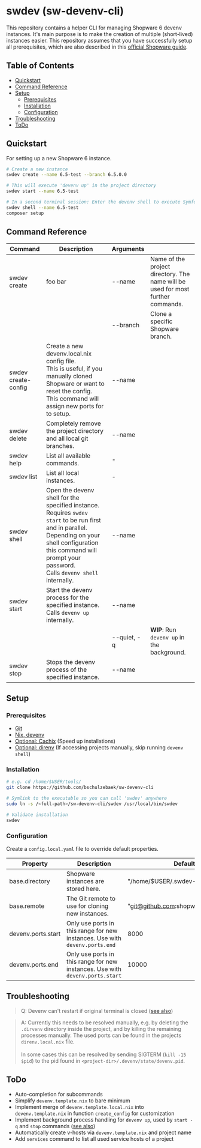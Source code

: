# swdev (sw-devenv-cli)

This repository contains a helper CLI for managing Shopware 6 devenv instances. It's main purpose is to make the creation of multiple (short-lived) instances easier. This repository assumes that you have successfully setup all prerequisites, which are also described in this [official Shopware guide](https://developer.shopware.com/docs/guides/installation/devenv).

## Table of Contents

* [Quickstart](#quickstart)
* [Command Reference](#command-reference)
* [Setup](#setup)
    * [Prerequisites](#prerequisites)
    * [Installation](#installation)
    * [Configuration](#configuration)
* [Troubleshooting](#troubleshooting)
* [ToDo](#todo)

## Quickstart
For setting up a new Shopware 6 instance.

```bash
# Create a new instance
swdev create --name 6.5-test --branch 6.5.0.0

# This will execute 'devenv up' in the project directory
swdev start --name 6.5-test

# In a second terminal session: Enter the devenv shell to execute Symfony commands like 'composer setup'
swdev shell --name 6.5-test
composer setup
```

## Command Reference

| Command | Description | Arguments | |
| ------- | --------- | ----------- |-- |
| swdev create | foo bar | --name | Name of the project directory. The name will be used for most further commands.  |
||| --branch | Clone a specific Shopware branch. |
| swdev create-config | Create a new devenv.local.nix config file.<br>This is useful, if you manually cloned Shopware or want to reset the config.<br>This command will assign new ports for to setup. | --name | |
| swdev delete | Completely remove the project directory and all local git branches. | --name | |
| swdev help | List all available commands. |-||
| swdev list | List all local instances. |-||
| swdev shell | Open the devenv shell for the specified instance. Requires `swdev start` to be run first and in parallel. Depending on your shell configuration this command will prompt your password.<br>Calls `devenv shell` internally. | --name ||
| swdev start | Start the devenv process for the specified instance.<br>Calls `devenv up` internally. | --name ||
||| --quiet, -q | **WIP**: Run `devenv up` in the background. |
| swdev stop | Stops the devenv process of the specified instance. | --name ||
## Setup

### Prerequisites

* [Git](https://git-scm.com/)
* [Nix, devenv](https://devenv.sh/getting-started/)
* [Optional: Cachix](https://devenv.sh/getting-started/) (Speed up installations)
* [Optional: direnv](https://developer.shopware.com/docs/guides/installation/devenv#direnv) (If accessing projects manually, skip running `devenv shell`)

### Installation

```bash
# e.g. cd /home/$USER/tools/
git clone https://github.com/bschulzebaek/sw-devenv-cli

# Symlink to the executable so you can call 'swdev' anywhere
sudo ln -s /<full-path>/sw-devenv-cli/swdev /usr/local/bin/swdev

# Validate installation
swdev
```


### Configuration

Create a `config.local.yaml` file to override default properties.

| Property | Description | Default |
| ------- | ----------- | -------- |
| base.directory | Shopware instances are stored here. | "/home/$USER/.swdev-projects" |
| base.remote | The Git remote to use for cloning new instances. | "git@github.com:shopware/platform.git" |
| devenv.ports.start | Only use ports in this range for new instances. Use with `devenv.ports.end` | 8000 |
| devenv.ports.end | Only use ports in this range for new instances. Use with `devenv.ports.start` | 10000 |

## Troubleshooting

> Q: Devenv can't restart if original terminal is closed ([see also](https://github.com/cachix/devenv/issues/303))

> A: Currently this needs to be resolved manually, e.g. by deleting the `.dirvenv` directory inside the project, and by killing the remaining processes manually. The used ports can be found in the projects `direnv.local.nix` file.<br><br>In some cases this can be resolved by sending SIGTERM (`kill -15 $pid`) to the pid found in `<project-dir>/.devenv/state/devenv.pid`.

## ToDo

* Auto-completion for subcommands
* Simplify `devenv.template.nix` to bare minimum
* Implement merge of `devenv.template.local.nix` into `devenv.template.nix` in function `create_config` for customization
* Implement background process handling for `devenv up`, used by `start -q` and `stop` commands ([see also](https://github.com/cachix/devenv/pull/83))
* Automatically create v-hosts via `devenv.template.nix` and project name
* Add `services` command to list all used service hosts of a project